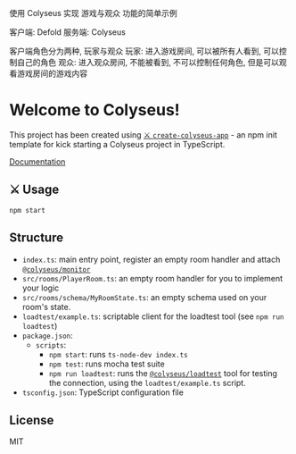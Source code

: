 使用 Colyseus 实现 游戏与观众 功能的简单示例

客户端: Defold
服务端: Colyseus

客户端角色分为两种, 玩家与观众
玩家: 进入游戏房间, 可以被所有人看到, 可以控制自己的角色
观众: 进入观众房间, 不能被看到, 不可以控制任何角色, 但是可以观看游戏房间的游戏内容

[](audiences.gif)

# Welcome to Colyseus!

This project has been created using [⚔️ `create-colyseus-app`](https://github.com/colyseus/create-colyseus-app/) - an npm init template for kick starting a Colyseus project in TypeScript.

[Documentation](http://docs.colyseus.io/)

## :crossed_swords: Usage

```
npm start
```

## Structure

- `index.ts`: main entry point, register an empty room handler and attach [`@colyseus/monitor`](https://github.com/colyseus/colyseus-monitor)
- `src/rooms/PlayerRoom.ts`: an empty room handler for you to implement your logic
- `src/rooms/schema/MyRoomState.ts`: an empty schema used on your room's state.
- `loadtest/example.ts`: scriptable client for the loadtest tool (see `npm run loadtest`)
- `package.json`:
    - `scripts`:
        - `npm start`: runs `ts-node-dev index.ts`
        - `npm test`: runs mocha test suite
        - `npm run loadtest`: runs the [`@colyseus/loadtest`](https://github.com/colyseus/colyseus-loadtest/) tool for testing the connection, using the `loadtest/example.ts` script.
- `tsconfig.json`: TypeScript configuration file


## License

MIT
